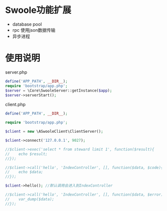 # Swoole功能扩展

* database pool
* rpc 使用json数据传输
* 异步进程

# 使用说明

server.php

~~~php
define('APP_PATH', __DIR__);
require 'bootstrap/app.php';
$server = \Core\SwooleServer::getInstance($app);
$server->serverStart();
~~~

client.php

~~~php
define('APP_PATH', __DIR__);

require 'bootstrap/app.php';

$client = new \ASwooleClient\ClientServer();

$client->connect('127.0.0.1', 9027);

//$client->exec('select * from steward limit 1', function($result){
//    echo $result;
//});

//$client->call('hello', 'IndexController', [], function($data, $code){
//    echo $data;
//});

$client->hello(); //默认调用会进入到IndexController

//$client->call('hello', 'IndexController', [], function($data, $error){
//    var_dump($data);
//});
~~~

